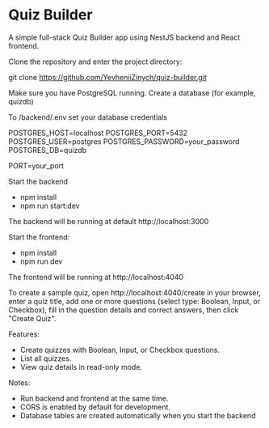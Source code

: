 # Quiz Builder

A simple full-stack Quiz Builder app using NestJS backend and React frontend.

Clone the repository and enter the project directory:

git clone https://github.com/YevheniiZinych/quiz-builder.git

Make sure you have PostgreSQL running. Create a database (for example, quizdb)

To /backend/.env set your database credentials

POSTGRES_HOST=localhost
POSTGRES_PORT=5432
POSTGRES_USER=postgres
POSTGRES_PASSWORD=your_password
POSTGRES_DB=quizdb

PORT=your_port

Start the backend

- npm install
- npm run start:dev

The backend will be running at default http://localhost:3000

Start the frontend:

- npm install
- npm run dev

The frontend will be running at http://localhost:4040

To create a sample quiz, open http://localhost:4040/create in your browser, enter a quiz title, add one or more questions (select type: Boolean, Input, or Checkbox), fill in the question details and correct answers, then click "Create Quiz".

Features:

- Create quizzes with Boolean, Input, or Checkbox questions.
- List all quizzes.
- View quiz details in read-only mode.

Notes:

- Run backend and frontend at the same time.
- CORS is enabled by default for development.
- Database tables are created automatically when you start the backend
